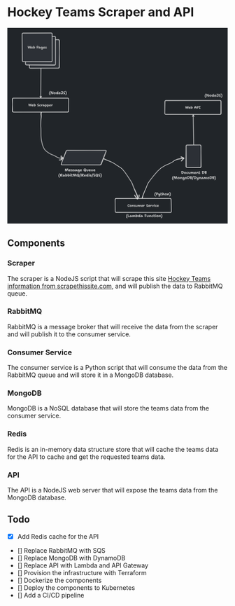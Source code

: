 # Hockey Teams Scraper and API

![archi](./imgs/archi.png)

## Components 

### Scraper

The scraper is a NodeJS script that will scrape this site [Hockey Teams information from scrapethissite.com](https://www.scrapethissite.com/pages/forms), and will publish the data to RabbitMQ queue.

### RabbitMQ

RabbitMQ is a message broker that will receive the data from the scraper and will publish it to the consumer service.

### Consumer Service

The consumer service is a Python script that will consume the data from the RabbitMQ queue and will store it in a MongoDB database.

### MongoDB

MongoDB is a NoSQL database that will store the teams data from the consumer service.

### Redis

Redis is an in-memory data structure store that will cache the teams data for the API to cache and get the requested teams data.

### API

The API is a NodeJS web server that will expose the teams data from the MongoDB database.

## Todo

- [x] Add Redis cache for the API
- [] Replace RabbitMQ with SQS
- [] Replace MongoDB with DynamoDB
- [] Replace API with Lambda and API Gateway
- [] Provision the infrastructure with Terraform
- [] Dockerize the components
- [] Deploy the components to Kubernetes
- [] Add a CI/CD pipeline
